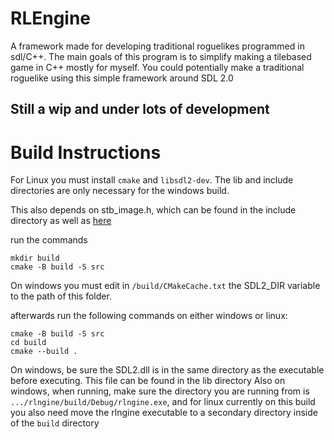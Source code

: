 # RLEngine
A framework made for developing traditional roguelikes programmed in sdl/C++. The main goals of this program is to simplify making a tilebased game in C++ mostly for myself. You could potentially make a traditional roguelike using this simple framework around SDL 2.0

## Still a wip and under lots of development

# Build Instructions
For Linux you must install `cmake` and `libsdl2-dev`.
The lib and include directories are only necessary for the windows build.

This also depends on stb_image.h, which can be found in the include directory as well as [here](https://github.com/nothings/stb/blob/master/stb_image.h)

run the commands

```
mkdir build
cmake -B build -S src
```

On windows you must edit in `/build/CMakeCache.txt` the SDL2_DIR variable to the path of this folder.

afterwards run the following commands on either windows or linux:
```
cmake -B build -S src
cd build
cmake --build .
```

On windows, be sure the SDL2.dll is in the same directory as the executable before executing. This file can be found in the lib directory
Also on windows, when running, make sure the directory you are running from is `.../rlngine/build/Debug/rlngine.exe`, and for linux currently
on this build you also need move the rlngine executable to a secondary directory inside of the `build` directory
